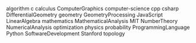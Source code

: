 algorithm
c
calculus
ComputerGraphics
computer-science
cpp
csharp
DifferentialGeometry
geometry
GeometryProcessing
JavaScript
LinearAlgebra
mathematics
MathematicalAnalysis
MIT
NumberTheory
NumericalAnalysis
optimization
physics
probability
ProgrammingLanguage
Python
SoftwareDevelopment
Stanford
topology
